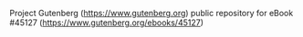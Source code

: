 Project Gutenberg (https://www.gutenberg.org) public repository for eBook #45127 (https://www.gutenberg.org/ebooks/45127)
